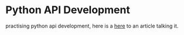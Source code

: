 # Python API Development

practising python api development, here is a 
[here](https://medium.com/@akramsystems/deploying-with-python-fastapi-postgres-3b0c53448fa4) to an article talking 
it.
